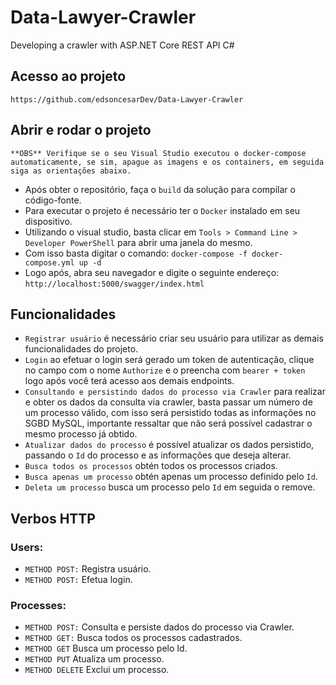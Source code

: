 # Data-Lawyer-Crawler
Developing a crawler with ASP.NET Core REST API C#

## Acesso ao projeto

`https://github.com/edsoncesarDev/Data-Lawyer-Crawler`

## Abrir e rodar o projeto

`**OBS** Verifique se o seu Visual Studio executou o docker-compose automaticamente, se sim, apague as imagens e os containers, em seguida siga as orientações abaixo.`

- Após obter o repositório, faça o `build` da solução para compilar o código-fonte.
- Para executar o projeto é necessário ter o `Docker` instalado em seu dispositivo.
- Utilizando o visual studio, basta clicar em `Tools > Command Line > Developer PowerShell` para abrir uma janela do mesmo.
- Com isso basta digitar o comando: `docker-compose -f docker-compose.yml up -d`
- Logo após, abra seu navegador e digite o seguinte endereço: `http://localhost:5000/swagger/index.html`

## Funcionalidades

- `Registrar usuário` é necessário criar seu usuário para utilizar as demais funcionalidades do projeto.
- `Login` ao efetuar o login será gerado um token de autenticação, clique no campo com o nome `Authorize` e o preencha com `bearer + token` logo após você terá acesso aos demais endpoints.
- `Consultando e persistindo dados do processo via Crawler` para realizar e obter os dados da consulta via crawler, basta passar um número de um processo válido, com isso será persistido todas as informações no SGBD MySQL, importante ressaltar que não será possível cadastrar o mesmo processo já obtido.
- `Atualizar dados do processo` é possível atualizar os dados persistido, passando o `Id` do processo e as informações que deseja alterar.
- `Busca todos os processos` obtén todos os processos criados.
- `Busca apenas um processo` obtén apenas um processo definido pelo `Id`.
- `Deleta um processo` busca um processo pelo `Id` em seguida o remove.

## Verbos HTTP

### Users:
- `METHOD POST:` Registra usuário.
- `METHOD POST:` Efetua login.

### Processes:
- `METHOD POST:` Consulta e persiste dados do processo via Crawler.
- `METHOD GET:` Busca todos os processos cadastrados.
- `METHOD GET` Busca um processo pelo Id.
- `METHOD PUT` Atualiza um processo.
- `METHOD DELETE` Exclui um processo.
